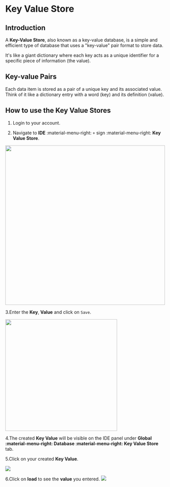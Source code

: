 # Key Value Store

## Introduction

A **Key-Value Store**, also known as a key-value database, is a simple and efficient type of database that uses a "key-value" pair format to store data.

It's like a giant dictionary where each key acts as a unique identifier for a specific piece of information (the value).

## Key-value Pairs

Each data item is stored as a pair of a unique key and its associated value.
Think of it like a dictionary entry with a word (key) and its definition (value).

## How to use the Key Value Stores

1. Login to your account.

2. Navigate to **IDE** :material-menu-right: `+` sign :material-menu-right: **Key Value Store**.

<img src= "/apps/img/key1.png" width="500">

3.Enter the **Key**, **Value** and click on `Save`.

<img src= "/apps/img/key2.png" width="350">

4.The created **Key Value** will be visible on the IDE panel under **Global :material-menu-right: Database :material-menu-right: Key Value Store** tab.

5.Click on your created **Key Value**.

<img src= "/apps/img/key3.png">

6.Click on **load** to see the **value** you entered.
<img src= "/apps/img/key4.png">

